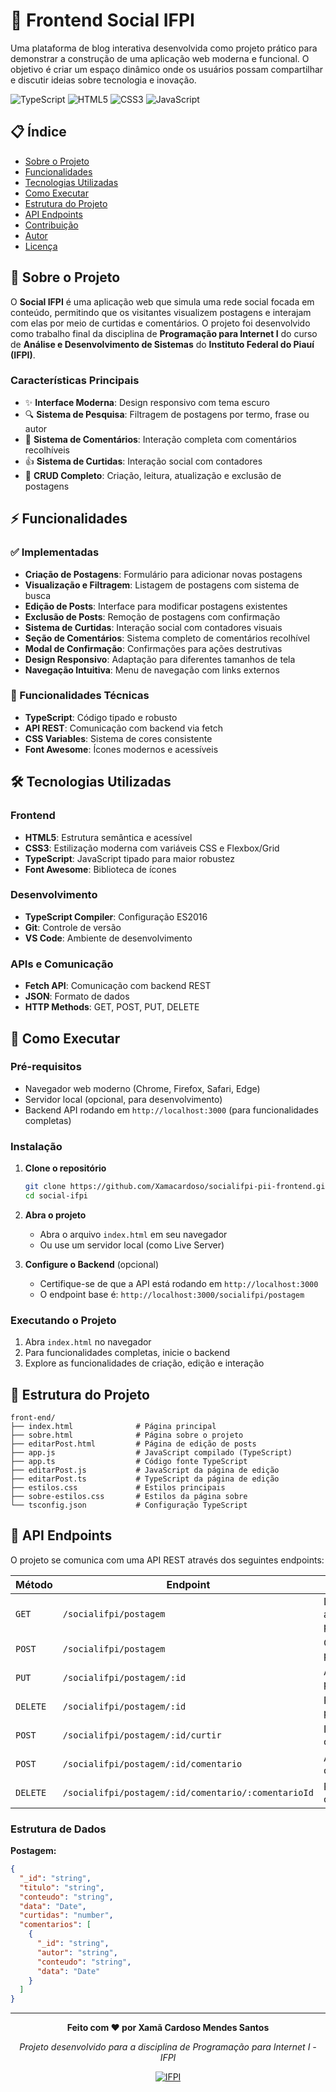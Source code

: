 # 🚀 Frontend Social IFPI

Uma plataforma de blog interativa desenvolvida como projeto prático para demonstrar a construção de uma aplicação web moderna e funcional. O objetivo é criar um espaço dinâmico onde os usuários possam compartilhar e discutir ideias sobre tecnologia e inovação.

![TypeScript](https://img.shields.io/badge/TypeScript-007ACC?style=for-the-badge&logo=typescript&logoColor=white)
![HTML5](https://img.shields.io/badge/HTML5-E34F26?style=for-the-badge&logo=html5&logoColor=white)
![CSS3](https://img.shields.io/badge/CSS3-1572B6?style=for-the-badge&logo=css3&logoColor=white)
![JavaScript](https://img.shields.io/badge/JavaScript-F7DF1E?style=for-the-badge&logo=javascript&logoColor=black)

## 📋 Índice

- [Sobre o Projeto](#sobre-o-projeto)
- [Funcionalidades](#funcionalidades)
- [Tecnologias Utilizadas](#tecnologias-utilizadas)
- [Como Executar](#como-executar)
- [Estrutura do Projeto](#estrutura-do-projeto)
- [API Endpoints](#api-endpoints)
- [Contribuição](#contribuição)
- [Autor](#autor)
- [Licença](#licença)

## 🎯 Sobre o Projeto

O **Social IFPI** é uma aplicação web que simula uma rede social focada em conteúdo, permitindo que os visitantes visualizem postagens e interajam com elas por meio de curtidas e comentários. O projeto foi desenvolvido como trabalho final da disciplina de **Programação para Internet I** do curso de **Análise e Desenvolvimento de Sistemas** do **Instituto Federal do Piauí (IFPI)**.

### Características Principais

- ✨ **Interface Moderna**: Design responsivo com tema escuro
- 🔍 **Sistema de Pesquisa**: Filtragem de postagens por termo, frase ou autor
- 💬 **Sistema de Comentários**: Interação completa com comentários recolhíveis
- 👍 **Sistema de Curtidas**: Interação social com contadores
- 📝 **CRUD Completo**: Criação, leitura, atualização e exclusão de postagens

## ⚡ Funcionalidades

### ✅ Implementadas

- **Criação de Postagens**: Formulário para adicionar novas postagens
- **Visualização e Filtragem**: Listagem de postagens com sistema de busca
- **Edição de Posts**: Interface para modificar postagens existentes
- **Exclusão de Posts**: Remoção de postagens com confirmação
- **Sistema de Curtidas**: Interação social com contadores visuais
- **Seção de Comentários**: Sistema completo de comentários recolhível
- **Modal de Confirmação**: Confirmações para ações destrutivas
- **Design Responsivo**: Adaptação para diferentes tamanhos de tela
- **Navegação Intuitiva**: Menu de navegação com links externos

### 🔄 Funcionalidades Técnicas

- **TypeScript**: Código tipado e robusto
- **API REST**: Comunicação com backend via fetch
- **CSS Variables**: Sistema de cores consistente
- **Font Awesome**: Ícones modernos e acessíveis

## 🛠️ Tecnologias Utilizadas

### Frontend
- **HTML5**: Estrutura semântica e acessível
- **CSS3**: Estilização moderna com variáveis CSS e Flexbox/Grid
- **TypeScript**: JavaScript tipado para maior robustez
- **Font Awesome**: Biblioteca de ícones

### Desenvolvimento
- **TypeScript Compiler**: Configuração ES2016
- **Git**: Controle de versão
- **VS Code**: Ambiente de desenvolvimento

### APIs e Comunicação
- **Fetch API**: Comunicação com backend REST
- **JSON**: Formato de dados
- **HTTP Methods**: GET, POST, PUT, DELETE

## 🚀 Como Executar

### Pré-requisitos

- Navegador web moderno (Chrome, Firefox, Safari, Edge)
- Servidor local (opcional, para desenvolvimento)
- Backend API rodando em `http://localhost:3000` (para funcionalidades completas)

### Instalação

1. **Clone o repositório**
   ```bash
   git clone https://github.com/Xamacardoso/socialifpi-pii-frontend.git
   cd social-ifpi
   ```

2. **Abra o projeto**
   - Abra o arquivo `index.html` em seu navegador
   - Ou use um servidor local (como Live Server)

3. **Configure o Backend** (opcional)
   - Certifique-se de que a API está rodando em `http://localhost:3000`
   - O endpoint base é: `http://localhost:3000/socialifpi/postagem`

### Executando o Projeto

1. Abra `index.html` no navegador
2. Para funcionalidades completas, inicie o backend
3. Explore as funcionalidades de criação, edição e interação

## 📁 Estrutura do Projeto

```
front-end/
├── index.html              # Página principal
├── sobre.html              # Página sobre o projeto
├── editarPost.html         # Página de edição de posts
├── app.js                  # JavaScript compilado (TypeScript)
├── app.ts                  # Código fonte TypeScript
├── editarPost.js           # JavaScript da página de edição
├── editarPost.ts           # TypeScript da página de edição
├── estilos.css             # Estilos principais
├── sobre-estilos.css       # Estilos da página sobre
└── tsconfig.json           # Configuração TypeScript
```

## 🔌 API Endpoints

O projeto se comunica com uma API REST através dos seguintes endpoints:

| Método | Endpoint | Descrição |
|--------|----------|-----------|
| `GET` | `/socialifpi/postagem` | Lista todas as postagens |
| `POST` | `/socialifpi/postagem` | Cria nova postagem |
| `PUT` | `/socialifpi/postagem/:id` | Atualiza postagem |
| `DELETE` | `/socialifpi/postagem/:id` | Remove postagem |
| `POST` | `/socialifpi/postagem/:id/curtir` | Incrementa curtidas |
| `POST` | `/socialifpi/postagem/:id/comentario` | Adiciona comentário |
| `DELETE` | `/socialifpi/postagem/:id/comentario/:comentarioId` | Remove comentário |

### Estrutura de Dados

**Postagem:**
```json
{
  "_id": "string",
  "titulo": "string",
  "conteudo": "string",
  "data": "Date",
  "curtidas": "number",
  "comentarios": [
    {
      "_id": "string",
      "autor": "string",
      "conteudo": "string",
      "data": "Date"
    }
  ]
}
```

---

<div align="center">

**Feito com ❤️ por Xamã Cardoso Mendes Santos**

*Projeto desenvolvido para a disciplina de Programação para Internet I - IFPI*

[![IFPI](https://img.shields.io/badge/IFPI-Instituto%20Federal%20do%20Piauí-blue)](https://www.ifpi.edu.br/)

</div> 